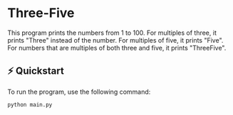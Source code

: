 # Three-Five

This program prints the numbers from 1 to 100. For multiples of three, it prints "Three" instead of the number. For multiples of five, it prints "Five". For numbers that are multiples of both three and five, it prints "ThreeFive".

## ⚡ Quickstart

To run the program, use the following command:

```bash
python main.py